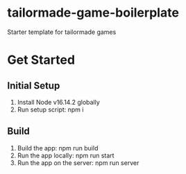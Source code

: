 # tailormade-game-boilerplate
Starter template for tailormade games

<h1>Get Started</h1>
    <h2>Initial Setup</h2>
    <ol>
            <li>Install Node v16.14.2 globally</li>
            <li>Run setup script: npm i</li>
    </ol>
        <h2>Build</h2>
    <ol>
            <li>Build the app: npm run build</li>
            <li>Run the app locally: npm run start</li>
            <li>Run the app on the server: npm run server</li>
    </ol>
